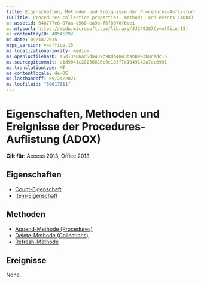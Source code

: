 ```yaml
---
title: Eigenschaften, Methoden und Ereignisse der Procedures-Auflistung (ADOX)
TOCTitle: Procedures collection properties, methods, and events (ADOX)
ms:assetid: 648777e6-87aa-e568-ba9a-f6f8070f6ee1
ms:mtpsurl: https://msdn.microsoft.com/library/JJ249387(v=office.15)
ms:contentKeyID: 48545292
ms.date: 09/18/2015
mtps_version: v=office.15
ms.localizationpriority: medium
ms.openlocfilehash: a5d13a06ad5da437c98db4843bab8993b8cedc15
ms.sourcegitcommit: a1d9041c20256616c9c183f7d1049142a7ac6991
ms.translationtype: MT
ms.contentlocale: de-DE
ms.lasthandoff: 09/24/2021
ms.locfileid: "59617811"
---
```

# <a name="procedures-collection-properties-methods-and-events-adox"></a>Eigenschaften, Methoden und Ereignisse der Procedures-Auflistung (ADOX)

**Gilt für**: Access 2013, Office 2013

## <a name="properties"></a>Eigenschaften

- [Count-Eigenschaft](count-property-ado.md)
- [Item-Eigenschaft](item-property-ado.md)

## <a name="methods"></a>Methoden

- [Append-Methode (Procedures)](append-method-adox-procedures.md)
- [Delete-Methode (Collections)](delete-method-adox-collections.md)
- [Refresh-Methode](refresh-method-ado.md)

## <a name="events"></a>Ereignisse

None.

